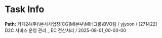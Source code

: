 # Task Info

**Path:** 카페24(주)\본사사업장\[CG]MI본부\MIH그룹\BVO팀 / yjyoon / [271422] D2C 서비스 운영 관리 _ EC 전산처리 / 2025-08-01_00-00-00


